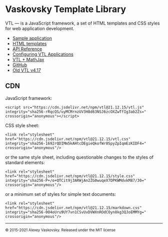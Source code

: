 # Vaskovsky Template Library

VTL &#8212; is a JavaScript framework, a set of HTML templates and CSS styles for web application development.

* [Sample аpplication](sample/en/index.html)
* [HTML templates](html/en/README.html)
* [API Reference](api.md)
* [Configuring VTL Applications](setup.md)
* [VTL + MathJax](mathjax.md)
* [GitHub](https://github.com/vaskovsky/vtl)
* [Old VTL v4.17](http://vaskovsky.net/vtl-4/)

## CDN

JavaScript framework:
```
<script src="https://cdn.jsdelivr.net/npm/vtl@21.12.15/vtl.js" integrity="sha256-rRqcQS/uyMCMrnzUV3H8d63NSJ6zcOXZwTfIg3ab2Zs=" crossorigin="anonymous"></script>
```

CSS style sheet:
```
<link rel="stylesheet" href="https://cdn.jsdelivr.net/npm/vtl@21.12.15/vtl.css" integrity="sha256-1692rQDIMm5kAHtcDEgieQkofWr0SpyZpIqmEzKIDF4=" crossorigin="anonymous"/>
```
or the same style sheet, including questionable changes to the styles of standard elements:
```
<link rel="stylesheet" href="https://cdn.jsdelivr.net/npm/vtl@21.12.15/style.css" integrity="sha256-P+/o+QTCit9j3ARWjAn2ZG0wuqeX7DPKWMdvkM87/30=" crossorigin="anonymous"/>
```
or a minimum set of styles for simple text documents:
```
<link rel="stylesheet" href="https://cdn.jsdelivr.net/npm/vtl@21.12.15/markdown.css" integrity="sha256-0O4oUru9UY7vn1CSvUvDVWXnROdCOyn8kg3QJoEMMYg=" crossorigin="anonymous"/>
```
________________________________________________________________________________
<small>© 2015-2021 Alexey Vaskovsky. Released under the MIT license</small>
